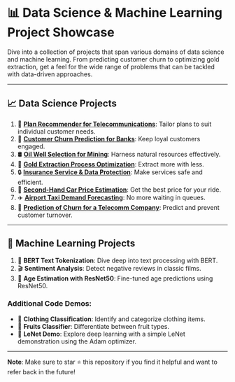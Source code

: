 # 📊 **Data Science & Machine Learning Project Showcase**

Dive into a collection of projects that span various domains of data science and machine learning. From predicting customer churn to optimizing gold extraction, get a feel for the wide range of problems that can be tackled with data-driven approaches.

---

## 📈 **Data Science Projects**

1. 📱 [**Plan Recommender for Telecommunications**](https://github.com/keneth4/ml_projects/blob/main/ds/1.%20Plan%20recommender%20for%20telecommunications%20company.ipynb): Tailor plans to suit individual customer needs.
2. 🏦 [**Customer Churn Prediction for Banks**](https://github.com/keneth4/ml_projects/blob/main/ds/2.%20Customer%20churn%20prediction%20for%20a%20bank.ipynb): Keep loyal customers engaged.
3. 🛢️ [**Oil Well Selection for Mining**](https://github.com/keneth4/ml_projects/blob/main/ds/3.%20Oil%20Well%20Selection%20for%20Mining.ipynb): Harness natural resources effectively.
4. 🥇 [**Gold Extraction Process Optimization**](https://github.com/keneth4/ml_projects/blob/main/ds/4.%20Gold%20Extraction%20Process%20Optimization.ipynb): Extract more with less.
5. 🔒 [**Insurance Service & Data Protection**](https://github.com/keneth4/ml_projects/blob/main/ds/5.%20Insurance%20Service%20&%20Data%20Protection.ipynb): Make services safe and efficient.
6. 🚗 [**Second-Hand Car Price Estimation**](https://github.com/keneth4/ml_projects/blob/main/ds/6.%20Second-Hand%20Car%20Price%20Estimation.ipynb): Get the best price for your ride.
7. ✈️ [**Airport Taxi Demand Forecasting**](https://github.com/keneth4/ml_projects/blob/main/ds/7.%20Airport%20Taxi%20Demand%20Forecasting.ipynb): No more waiting in queues.
8. 📲 [**Prediction of Churn for a Telecomm Company**](https://github.com/keneth4/ml_projects/blob/main/ds/8.%20Prediction%20of%20Churn%20for%20a%20Telecomm%20Company.ipynb): Predict and prevent customer turnover.

---

## 🤖 **Machine Learning Projects**

1. 📜 **BERT Text Tokenization**: Dive deep into text processing with BERT.
2. 🎬 **Sentiment Analysis**: Detect negative reviews in classic films.
3. 🧑 **Age Estimation with ResNet50**: Fine-tuned age predictions using ResNet50.

### **Additional Code Demos**:
- 👚 **Clothing Classification**: Identify and categorize clothing items.
- 🍎 **Fruits Classifier**: Differentiate between fruit types.
- 🧠 **LeNet Demo**: Explore deep learning with a simple LeNet demonstration using the Adam optimizer.

---

**Note**: Make sure to star ⭐ this repository if you find it helpful and want to refer back in the future!
